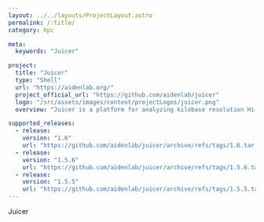 ```yaml
---
layout: ../../layouts/ProjectLayout.astro
permalink: /:title/
category: hpc

meta:
  keywords: "Juicer"

project:
  title: "Juicer"
  type: "Shell"
  url: "https://aidenlab.org/"
  project_official_url: "https://github.com/aidenlab/juicer"
  logo: "/src/assets/images/content/projectLogos/juicer.png"
  overview: "Juicer is a platform for analyzing kilobase resolution Hi-C data. In this distribution, we include the pipeline for generating Hi-C maps from fastq raw data files and command line tools for feature annotation on the Hi-C maps."

supported_releases:
  - release:
    version: "1.6"
    url: "https://github.com/aidenlab/juicer/archive/refs/tags/1.6.tar.gz"
  - release:
    version: "1.5.6"
    url: "https://github.com/aidenlab/juicer/archive/refs/tags/1.5.6.tar.gz"
  - release:
    version: "1.5.5"
    url: "https://github.com/aidenlab/juicer/archive/refs/tags/1.5.5.tar.gz"
---
```


<p>Juicer</p>
